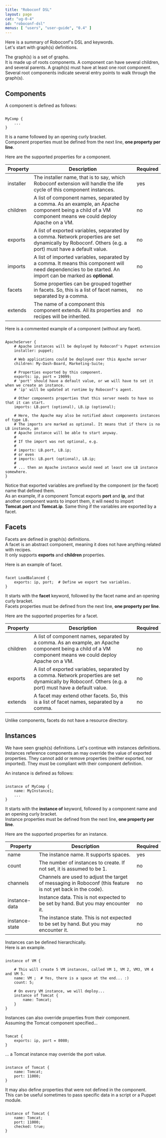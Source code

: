```yaml
---
title: "Roboconf DSL"
layout: page
cat: "ug-0-4"
id: "roboconf-dsl"
menus: [ "users", "user-guide", "0.4" ]
---
```


Here is a summary of Roboconf's DSL and keywords.  
Let's start with graph(s) definitions.

The graph(s) is a set of graphs.  
It is made up of roots components. A component can have several children, and several parents.
A graph(s) must have at least one root component. Several root components indicate several entry points to 
walk through the graph(s).


## Components

A component is defined as follows:

<pre><code class="language-roboconf">
MyComp {
	...
}
</code></pre>

It is a name followed by an opening curly bracket.  
Component properties must be defined from the next line, **one property per line**.

Here are the supported properties for a component.

| Property | Description | Required |
| --- | --- | --- |
| installer | The installer name, that is to say, which Roboconf extension will handle the life cycle of this component instances. | yes |
| children | A list of component names, separated by a comma. As an example, an Apache component being a child of a VM component means we could deploy Apache on a VM. | no |
| exports | A list of exported variables, separated by a comma. Network properties are set dynamically by Roboconf. Others (e.g. a port) must have a default value. | no |
| imports | A list of imported variables, separated by a comma. It means this component will need dependencies to be started. An import can be marked as **optional**. | no |
| facets | Some properties can be grouped together in facets. So, this is a list of facet names, separated by a comma. | no |
| extends | The name of a component this component extends. All its properties and recipes will be inherited. | no |


Here is a commented example of a component (without any facet).

<pre><code class="language-roboconf">
ApacheServer {
	# Apache instances will be deployed by Roboconf's Puppet extension
	installer: puppet;

	# Web applications could be deployed over this Apache server
	children: My-Dash-Board, Marketing-Suite;

	# Properties exported by this component.
	exports: ip, port = 19099;
	# 'port' should have a default value, or we will have to set it when we create an instance.
	# 'ip' will be updated at runtime by Roboconf's agent.

	# Other components properties that this server needs to have so that it can start.
	imports: LB.port (optional), LB.ip (optional);

	# Here, the Apache may also be notified about components instances of type LB.
	# The imports are marked as optional. It means that if there is no LB instance, an
	# Apache instance will be able to start anyway. 
	#
	# If the import was not optional, e.g.
	#
	# imports: LB.port, LB.ip;
	# or even
	# imports: LB.port (optional), LB.ip;
	# 
	# ... then an Apache instance would need at least one LB instance somewhere.
}
</code></pre>

Notice that exported variables are prefixed by the component (or the facet) name that defined them.  
As an example, if a component Tomcat exports **port** and **ip**, and that another component wants to import them,
it will need to import **Tomcat.port** and **Tomcat.ip**. Same thing if the variables are exported by a facet.

## Facets

Facets are defined in graph(s) definitions.  
A facet is an abstract component, meaning it does not have anything related with recipes.  
It only supports **exports** and **children** properties.

Here is an example of facet.

<pre><code class="language-roboconf">
facet LoadBalanced {
	exports: ip, port;	# Define we export two variables.
}
</code></pre>

It starts with the **facet** keyword, followed by the facet name and an opening curly bracket.  
Facets properties must be defined from the next line, **one property per line**.

Here are the supported properties for a facet.

| Property | Description | Required |
| --- | --- | --- |
| children | A list of component names, separated by a comma. As an example, an Apache component being a child of a VM component means we could deploy Apache on a VM. | no |
| exports | A list of exported variables, separated by a comma. Network properties are set dynamically by Roboconf. Others (e.g. a port) must have a default value. | no |
| extends | A facet may extend other facets. So, this is a list of facet names, separated by a comma. | no |


Unlike components, facets do not have a resource directory.


## Instances

We have seen graph(s) definitions. Let's continue with instances definitions.  
Instances reference components an may override the value of exported properties. They cannot
add or remove properties (neither exported, nor imported). They must be compliant with their component definition.

An instance is defined as follows:

<pre><code class="language-roboconf">
instance of MyComp {
	name: MyInstance1;
	...
}
</code></pre>

It starts with the **instance of** keyword, followed by a component name and an opening curly bracket.  
Instance properties must be defined from the next line, **one property per line**.

Here are the supported properties for an instance.

| Property | Description | Required |
| --- | --- | --- |
| name | The instance name. It supports spaces. | yes |
| count | The number of instances to create. If not set, it is assumed to be 1. | no |
| channels | Channels are used to adjust the target of messaging in Roboconf (this feature is not yet back in the code). | no |
| instance-data | Instance data. This is not expected to be set by hand. But you may encounter it. | no |
| instance-state | The instance state. This is not expected to be set by hand. But you may encounter it. | no |


Instances can be defined hierarchically.  
Here is an example.

<pre><code class="language-roboconf">
instance of VM {

	# This will create 5 VM instances, called VM 1, VM 2, VM3, VM 4 and VM 5.
	name: VM ;	# Yes, there is a space at the end... :)
	count: 5;

	# On every VM instance, we will deploy...
	instance of Tomcat {
		name: Tomcat;
	}
}
</code></pre>

Instances can also override properties from their component.  
Assuming the Tomcat component specified...

<pre><code class="language-roboconf">
Tomcat {
	exports: ip, port = 8080;
}
</code></pre>

... a Tomcat instance may override the port value.

<pre><code class="language-roboconf">
instance of Tomcat {
	name: Tomcat;
	port: 11000;
}
</code></pre>

It may also define properties that were not defined in the component.  
This can be useful sometimes to pass specific data in a script or a Puppet module.

<pre><code class="language-roboconf">
instance of Tomcat {
	name: Tomcat;
	port: 11000;
	checked: true;
}
</code></pre>
